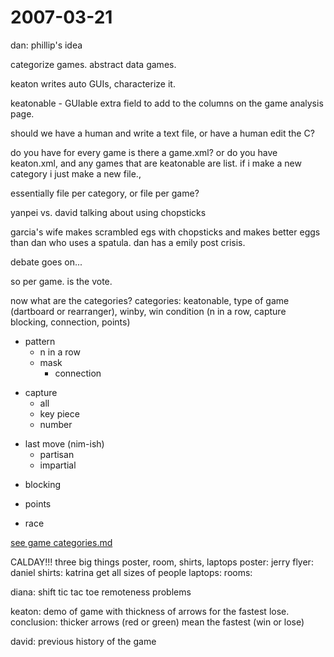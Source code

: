 2007-03-21
==========

dan: phillip's idea

categorize games. abstract data games.

keaton writes auto GUIs, characterize it.

keatonable - GUIable extra field to add to the columns on the game analysis page.

should we have a human and write a text file, or have a human edit the C?

do you have for every game is there a game.xml? or do you have keaton.xml, and any games that are keatonable are list. if i make a new category i just make a new file.,

essentially file per category, or file per game?

yanpei vs. david talking about using chopsticks

garcia's wife makes scrambled egs with chopsticks and makes better eggs than dan who uses a spatula. dan has a emily post crisis.

debate goes on...

so per game. is the vote.

now what are the categories? categories: keatonable, type of game (dartboard or rearranger), winby, win condition (n in a row, capture blocking, connection, points)

-   pattern
    -   n in a row
    -   mask
        -   connection

<!-- -->

-   capture
    -   all
    -   key piece
    -   number

<!-- -->

-   last move (nim-ish)
    -   partisan
    -   impartial

<!-- -->

-   blocking

<!-- -->

-   points

<!-- -->

-   race

[see game categories.md](see_game_categories.md "wikilink")

CALDAY!!! three big things poster, room, shirts, laptops poster: jerry flyer: daniel shirts: katrina get all sizes of people laptops: rooms:

diana: shift tic tac toe remoteness problems

keaton: demo of game with thickness of arrows for the fastest lose. conclusion: thicker arrows (red or green) mean the fastest (win or lose)

david: previous history of the game
